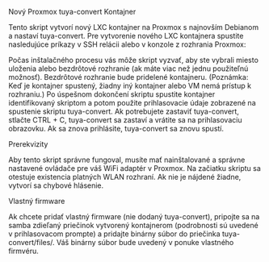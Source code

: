 
Nový Proxmox tuya-convert Kontajner

Tento skript vytvorí nový LXC kontajner na Proxmox s najnovším Debianom a nastaví tuya-convert. Pre vytvorenie nového LXC kontajnera spustite nasledujúce príkazy v SSH relácii alebo v konzole z rozhrania Proxmox:


Počas inštalačného procesu vás môže skript vyzvať, aby ste vybrali miesto uloženia alebo bezdrôtové rozhranie (ak máte viac než jednu použiteľnú možnosť). Bezdrôtové rozhranie bude pridelené kontajneru. (Poznámka: Keď je kontajner spustený, žiadny iný kontajner alebo VM nemá prístup k rozhraniu.) Po úspešnom dokončení skriptu spustite kontajner identifikovaný skriptom a potom použite prihlasovacie údaje zobrazené na spustenie skriptu tuya-convert. Ak potrebujete zastaviť tuya-convert, stlačte CTRL + C, tuya-convert sa zastaví a vrátite sa na prihlasovaciu obrazovku. Ak sa znova prihlásite, tuya-convert sa znovu spustí.

Prerekvizity

Aby tento skript správne fungoval, musíte mať nainštalované a správne nastavené ovládače pre váš WiFi adaptér v Proxmox. Na začiatku skriptu sa otestuje existencia platných WLAN rozhraní. Ak nie je nájdené žiadne, vytvorí sa chybové hlásenie.

Vlastný firmware

Ak chcete pridať vlastný firmware (nie dodaný tuya-convert), pripojte sa na samba zdieľaný priečinok vytvorený kontajnerom (podrobnosti sú uvedené v prihlasovacom prompte) a pridajte binárny súbor do priečinka tuya-convert/files/. Váš binárny súbor bude uvedený v ponuke vlastného firmvéru.

